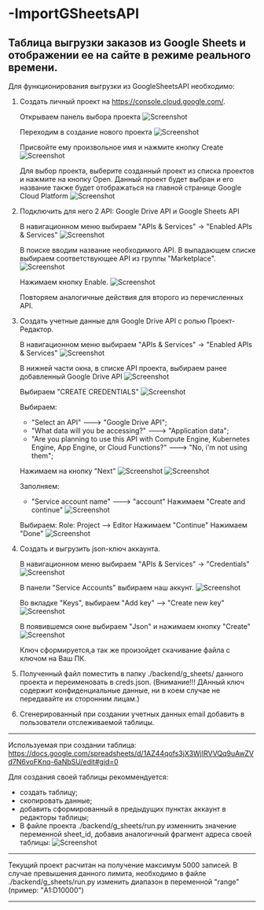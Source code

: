 # -ImportGSheetsAPI
Таблица выгрузки заказов из Google Sheets и отображении ее на сайте в режиме реального времени.
-------------------------------------------------------------------------------------------------------------

Для функционирования выгрузки из GoogleSheetsAPI необходимо:
1. Создать личный проект на https://console.cloud.google.com/.

    Открываем панель выбора проекта
    ![Screenshot](./doc/img/CreateProj.png)

    Переходим в создание нового проекта
    ![Screenshot](./doc/img/CreateProj2.png)

    Присвойте ему произвольное имя и нажмите кнопку Create
    ![Screenshot](./doc/img/CreateProj3.png)

    Для выбор проекта, выберите созданный проект из списка проектов и нажмите на кнопку Open. Данный проект
    будет выбран и его название также будет отображаться на главной странице Google Cloud Platform
    ![Screenshot](./doc/img/CreateProj3.png)
    

2. Подключить для него 2 API: Google Drive API и Google Sheets API

    В навигационном меню выбираем "APIs & Services" -> "Enabled APIs & Services"
    ![Screenshot](./doc/img/AddAPI.png)

    В поиске вводим название необходимого API. В выпадающем списке выбираем соответствующее API из группы "Marketplace".
    ![Screenshot](./doc/img/AddAPI2.png)

    Нажимаем кнопку Enable.
    ![Screenshot](./doc/img/AddAPI3.png)

    Повторяем аналогичные действия для второго из перечисленных API.

3. Создать учетные данные для Google Drive API с ролью Проект-Редактор. 

    В навигационном меню выбираем "APIs & Services" -> "Enabled APIs & Services"
    ![Screenshot](./doc/img/AddAPI.png)

    В нижней части окна, в списке API проекта, выбираем ранее добавленный Google Drive API
    ![Screenshot](./doc/img/CreateCredentials.png)

    Выбираем "CREATE CREDENTIALS"
    ![Screenshot](./doc/img/CreateCredentials2.png)

    Выбираем:
     - "Select an API" ---> "Google Drive API";
     - "What data will you be accessing?" ---> "Application data";
     - "Are you planning to use this API with Compute Engine, Kubernetes Engine, 
     App Engine, or Cloud Functions?" ---> "No, i'm not using them";

     Нажимаем на кнопку "Next"
     ![Screenshot](./doc/img/CreateCredentials3.png)
     ![Screenshot](./doc/img/CreateCredentials4.png)

    Заполняем: 
    - "Service account name" ---> "account"
    Нажимаем "Create and continue"
    ![Screenshot](./doc/img/CreateCredentials5.png)

    Выбираем:
        Role: Project --> Editor
    Нажимаем "Continue"
    Нажимаем "Done"
    ![Screenshot](./doc/img/CreateCredential6.png)


4. Создать и выгрузить json-ключ аккаунта.

    В навигационном меню выбираем "APIs & Services" -> "Credentials"
    ![Screenshot](./doc/img/ImportKey.png)

    В панели "Service Accounts" выбираем наш аккунт.
    ![Screenshot](./doc/img/ImportKey2.png)

    Во вкладке "Keys", выбираем "Add key" --> "Create new key"
    ![Screenshot](./doc/img/ImportKey3.png)

    В появившемся окне выбираем "Json" и нажимаем кнопку "Create"
    ![Screenshot](./doc/img/ImportKey4.png)

    Ключ сформируется,а так же произойдет скачивание файла с ключом на Ваш ПК.

4. Полученный файл поместить в папку ./backend/g_sheets/ данного проекта и переименовать в creds.json. (Внимание!!! ДАнный ключ содержит конфиденциальные данные, ни в коем случае не передавайте их сторонним лицам.)

5. Сгенерированный при создании учетных данных email добавить в пользователи отслеживаемой таблицы.

-------------------------------------------------------------------------------------------------------------
Используемая при создании таблица:
https://docs.google.com/spreadsheets/d/1AZ44qofs3jX3WjIRVVQq9uAwZVd7N6voFKnq-6aNbSU/edit#gid=0

Для создания своей таблицы рекоммендуется:
 - создать таблицу;
 - скопировать данные;
 - добавить сформированный в предыдущих пунктах аккаунт в редакторы таблицы;
 - В файле проекта ./backend/g_sheets/run.py изменнить значение переменной sheet_id, добавив аналогичный фрагмент адреса своей таблицы:
![Screenshot](./doc/img/TableID.png)
-------------------------------------------------------------------------------------------------------------
Текущий проект расчитан на получение максимум 5000 записей. В случае превышения данного лимита, необходимо в файле ./backend/g_sheets/run.py изменить диапазон в переменной "range" (пример: "A1:D10000")

-------------------------------------------------------------------------------------------------------------